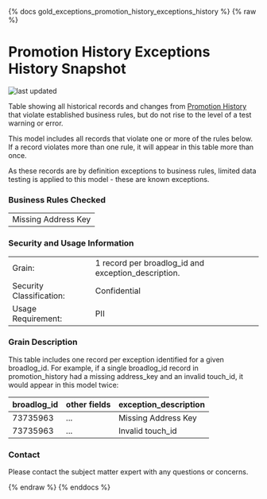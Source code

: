 {% docs gold_exceptions_promotion_history_exceptions_history %}
{% raw %}

# Promotion History Exceptions History Snapshot

![last updated](assets/update_badges/gold_exceptions_promotion_history_exceptions_history.svg)

Table showing all historical records and changes from 
[Promotion History](#!/model/model.aaa_life_data_platform.staging_mde_promotion_history)
that violate established business rules, but do not rise to the level of a test 
warning or error.

This model includes all records that violate one or more of the rules below.  If 
a record violates more than one rule, it will appear in this table more than once.

As these records are by definition exceptions to business rules, limited data testing
is applied to this model - these are known exceptions.

### Business Rules Checked
|   |
|---|
| Missing Address Key|

### Security and Usage Information
|     |     |
| --- | --- |
| Grain:    | 1 record per broadlog_id and exception_description.  |
| Security Classification: | Confidential |
| Usage Requirement:       | PII |

### Grain Description
This table includes one record per exception identified for a given broadlog_id.  For example, if a 
single broadlog_id record in promotion_history had a missing address_key and an invalid touch_id, it 
would appear in this model twice:

| broadlog_id | other fields  | exception_description |
|-------------|---------------|-----------------------|
| 73735963    | ...           | Missing Address Key   |
| 73735963    | ...           | Invalid touch_id      |

### Contact
Please contact the subject matter expert with any questions or concerns.

{% endraw %}
{% enddocs %}